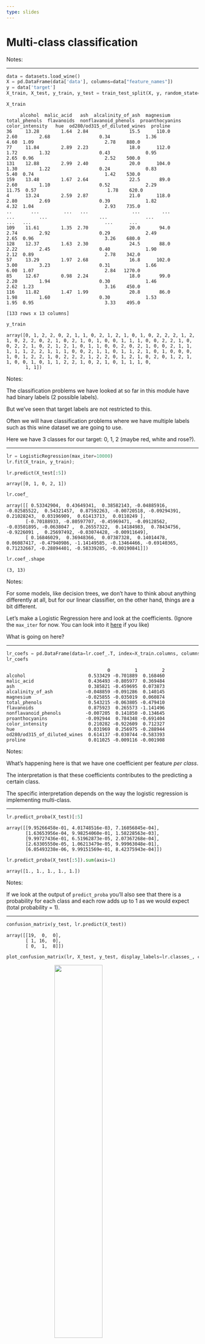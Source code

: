 ```yaml
---
type: slides
---
```


# Multi-class classification

Notes: <br>

---

``` python
data = datasets.load_wine()
X = pd.DataFrame(data['data'], columns=data["feature_names"])
y = data['target']
X_train, X_test, y_train, y_test = train_test_split(X, y, random_state=2021)
```

``` python
X_train
```

```out
     alcohol  malic_acid   ash  alcalinity_of_ash  magnesium  total_phenols  flavanoids  nonflavanoid_phenols  proanthocyanins  color_intensity   hue  od280/od315_of_diluted_wines  proline
36     13.28        1.64  2.84               15.5      110.0           2.60        2.68                  0.34             1.36             4.60  1.09                          2.78    880.0
77     11.84        2.89  2.23               18.0      112.0           1.72        1.32                  0.43             0.95             2.65  0.96                          2.52    500.0
131    12.88        2.99  2.40               20.0      104.0           1.30        1.22                  0.24             0.83             5.40  0.74                          1.42    530.0
159    13.48        1.67  2.64               22.5       89.0           2.60        1.10                  0.52             2.29            11.75  0.57                          1.78    620.0
4      13.24        2.59  2.87               21.0      118.0           2.80        2.69                  0.39             1.82             4.32  1.04                          2.93    735.0
..       ...         ...   ...                ...        ...            ...         ...                   ...              ...              ...   ...                           ...      ...
109    11.61        1.35  2.70               20.0       94.0           2.74        2.92                  0.29             2.49             2.65  0.96                          3.26    680.0
128    12.37        1.63  2.30               24.5       88.0           2.22        2.45                  0.40             1.90             2.12  0.89                          2.78    342.0
57     13.29        1.97  2.68               16.8      102.0           3.00        3.23                  0.31             1.66             6.00  1.07                          2.84   1270.0
85     12.67        0.98  2.24               18.0       99.0           2.20        1.94                  0.30             1.46             2.62  1.23                          3.16    450.0
116    11.82        1.47  1.99               20.8       86.0           1.98        1.60                  0.30             1.53             1.95  0.95                          3.33    495.0

[133 rows x 13 columns]
```

``` python
y_train
```

```out
array([0, 1, 2, 2, 0, 2, 1, 1, 0, 2, 1, 2, 1, 0, 1, 0, 2, 2, 2, 1, 2, 1, 0, 2, 2, 0, 2, 1, 0, 2, 1, 0, 1, 0, 0, 1, 1, 1, 0, 0, 2, 2, 1, 0, 0, 2, 2, 1, 0, 2, 1, 2, 1, 0, 1, 1, 0, 0, 2, 0, 2, 1, 0, 0, 2, 1, 1, 1, 1, 1, 2, 2, 1, 1, 1, 0, 0, 2, 1, 1, 0, 1, 1, 2, 1, 0, 1, 0, 0, 0, 1, 0, 1, 2, 2, 1, 0, 2, 2, 2, 1, 2, 2, 0, 1, 2, 1, 0, 2, 0, 1, 2, 1, 1, 0, 0, 1, 0, 1, 1, 2, 2, 1, 0, 2, 1, 0, 1, 1, 1, 0,
       1, 1])
```

Notes:

The classification problems we have looked at so far in this module have
had binary labels (2 possible labels).

But we’ve seen that target labels are not restricted to this.

Often we will have classification problems where we have multiple labels
such as this wine dataset we are going to use.

Here we have 3 classes for our target: 0, 1, 2 (maybe red, white and
rose?).

---

``` python
lr = LogisticRegression(max_iter=10000)
lr.fit(X_train, y_train);
```

``` python
lr.predict(X_test[:5])
```

```out
array([0, 1, 0, 2, 1])
```

``` python
lr.coef_
```

```out
array([[ 0.53342904,  0.43649341,  0.38582143, -0.04885916, -0.02585522,  0.54321457,  0.87592263, -0.00720518, -0.09294391,  0.21028243,  0.03196909,  0.61413713,  0.0110249 ],
       [-0.70188933, -0.80597707, -0.45969471, -0.09128562, -0.03501895, -0.0638047 ,  0.26557322,  0.14184983,  0.78434756, -0.9226091 ,  0.25697492, -0.03074428, -0.00911649],
       [ 0.16846029,  0.36948366,  0.07387328,  0.14014478,  0.06087417, -0.47940986, -1.14149585, -0.13464466, -0.69140365,  0.71232667, -0.28894401, -0.58339285, -0.00190841]])
```

``` python
lr.coef_.shape
```

```out
(3, 13)
```

Notes:

For some models, like decision trees, we don’t have to think about
anything differently at all, but for our linear classifier, on the other
hand, things are a bit different.

Let’s make a Logistic Regression here and look at the coefficients.
(Ignore the `max_iter` for now. You can look into it
<a href="https://medium.com/analytics-vidhya/a-complete-understanding-of-how-the-logistic-regression-can-perform-classification-a8e951d31c76" target="_blank">here</a>
if you like)

What is going on here?

---

``` python
lr_coefs = pd.DataFrame(data=lr.coef_.T, index=X_train.columns, columns=lr.classes_)
lr_coefs
```

```out
                                     0         1         2
alcohol                       0.533429 -0.701889  0.168460
malic_acid                    0.436493 -0.805977  0.369484
ash                           0.385821 -0.459695  0.073873
alcalinity_of_ash            -0.048859 -0.091286  0.140145
magnesium                    -0.025855 -0.035019  0.060874
total_phenols                 0.543215 -0.063805 -0.479410
flavanoids                    0.875923  0.265573 -1.141496
nonflavanoid_phenols         -0.007205  0.141850 -0.134645
proanthocyanins              -0.092944  0.784348 -0.691404
color_intensity               0.210282 -0.922609  0.712327
hue                           0.031969  0.256975 -0.288944
od280/od315_of_diluted_wines  0.614137 -0.030744 -0.583393
proline                       0.011025 -0.009116 -0.001908
```

Notes:

What’s happening here is that we have one coefficient per feature *per
class*.

The interpretation is that these coefficients contributes to the
predicting a certain class.

The specific interpretation depends on the way the logistic regression
is implementing multi-class.

---

``` python
lr.predict_proba(X_test)[:5]
```

```out
array([[9.95266458e-01, 4.01748516e-03, 7.16056845e-04],
       [1.63653956e-04, 9.98254060e-01, 1.58228563e-03],
       [9.99727436e-01, 6.51962873e-05, 2.07367268e-04],
       [2.63305550e-05, 1.06213479e-05, 9.99963048e-01],
       [6.05493238e-06, 9.99151569e-01, 8.42375943e-04]])
```

``` python
lr.predict_proba(X_test[:5]).sum(axis=1)
```

```out
array([1., 1., 1., 1., 1.])
```

Notes:

If we look at the output of `predict_proba` you’ll also see that there
is a probability for each class and each row adds up to 1 as we would
expect (total probability = 1).

---

``` python
confusion_matrix(y_test, lr.predict(X_test))
```

```out
array([[19,  0,  0],
       [ 1, 16,  0],
       [ 0,  1,  8]])
```

``` python
plot_confusion_matrix(lr, X_test, y_test, display_labels=lr.classes_, cmap='Blues', values_format='d');
```

<img src="/module8/module8_17/unnamed-chunk-13-1.png" width="50%" style="display: block; margin: auto;" />

Note: As we saw in Module 7, we can still create confusion matrices but
now they are greater than a 2 X 2 grid.

We have 3 classes for this data, so our confusion matrix is 3 X 3.

---

``` python
print(classification_report(y_test, lr.predict(X_test)))
```

```out
              precision    recall  f1-score   support

           0       0.95      1.00      0.97        19
           1       0.94      0.94      0.94        17
           2       1.00      0.89      0.94         9

    accuracy                           0.96        45
   macro avg       0.96      0.94      0.95        45
weighted avg       0.96      0.96      0.96        45
```

Notes:

Precision, recall, etc. don’t apply directly but like we said before, if
we pick one of the classes as positive, and consider the rest to be
negative, then we can.

---

``` python
x_train_2d = X_train[['alcohol', 'malic_acid']]
x_train_2d.head(3)
```

```out
     alcohol  malic_acid
36     13.28        1.64
77     11.84        2.89
131    12.88        2.99
```

<img src="/module8/module8_17/unnamed-chunk-16-1.png" width="58%" style="display: block; margin: auto;" />

Notes:

We can also make plots shoulding the decision boundaries, but this time,
it will show more classes.

For us to be able to plot this we need to select 2 features so we are
picking `alcohol` and `malic_acid`.

In this plot, the colours are inconsistent with the shapes. - The red
triangles correspond to the light blue predictions. - The black X’s
correspond to the red predictions/ - The blue circles (correctly)
correspond to the blue circles.

---

<br> <br>

<img src="/module8/module8_17/unnamed-chunk-17-1.png" width="100%" style="display: block; margin: auto;" />

Notes:

We can plot multi-class problems with other classifiers too.

Here we can see the boundaries of the decision tree classifier as well
as SVM with an RBF kernel.

---

# Let’s apply what we learned\!

Notes: <br>
